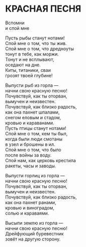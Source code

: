 # КРАСНАЯ ПЕСНЯ

Вспомни\
и спой мне

Пусть рыбы станут нотами!\
Спой мне о том, что ты жив.\
Спой мне о том, что дредноуты\
тонут в тебе, как моржи.\
Тонут и не всплывают,\
оседают на дне.\
Киты, титаники, сваи\
грозят твоей глубине!

Выпусти рыб из горла —\
начни свою красную песню!\
Почувствуй, как ты оторван,\
вымучен и неизвестен.\
Почувствуй, как близко радость,\
как она пахнет шпалами,\
снегом еловым и стадом,\
кровью и караванами.\
Пусть птицы станут нотами!\
Спой мне о том, кем ты был,\
когда были люди смотаны\
в узел и брошены в ил.\
Спой мне о том, что было\
после войны за воду.\
Спой нам, как церковь крестила\
ракеты, часы и заводы.

Выпусти горлиц из горла —\
начни свою красную песню!\
Почувствуй, как ты оторван,\
вымучен и неизвестен.\
Почувствуй, как близко радость,\
как она пахнет ранами,\
кровью и виноградом,\
солью и караваями.

Высыпи землю из горла —\
начни свою красную песню!\
Дрейфующий буревестник\
зовёт на другую сторону.
